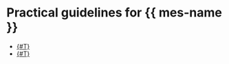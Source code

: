 # Practical guidelines for {{ mes-name }}

* [{#T}](./migration-via-snapshots.md)
* [{#T}](./migration-via-reindex-api.md)
